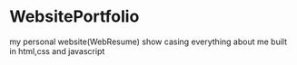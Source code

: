 # WebsitePortfolio
my personal website(WebResume) show casing everything about me  built in html,css and javascript 
